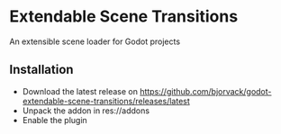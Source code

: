 # Extendable Scene Transitions
An extensible scene loader for Godot projects

## Installation
- Download the latest release on https://github.com/bjorvack/godot-extendable-scene-transitions/releases/latest
- Unpack the addon in res://addons
- Enable the plugin
